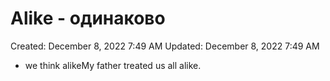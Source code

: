 # Alike - одинаково

Created: December 8, 2022 7:49 AM
Updated: December 8, 2022 7:49 AM

- we think alikeMy father treated us all alike.